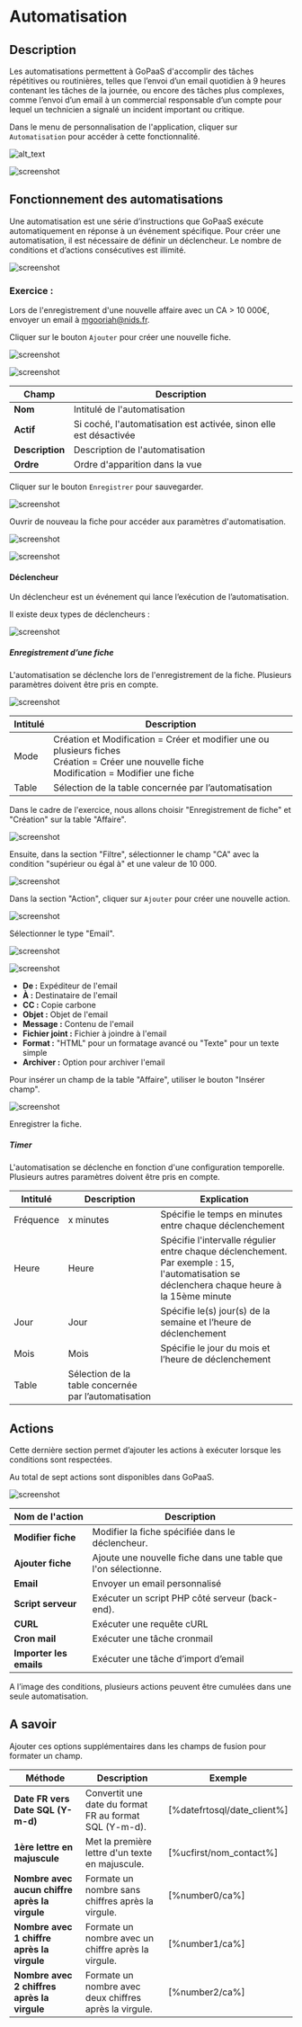 # Automatisation

## Description

Les automatisations permettent à GoPaaS d'accomplir des tâches répétitives ou routinières, telles que l’envoi d’un email quotidien à 9 heures contenant les tâches de la journée, ou encore des tâches plus complexes, comme l’envoi d’un email à un commercial responsable d’un compte pour lequel un technicien a signalé un incident important ou critique.

Dans le menu de personnalisation de l'application, cliquer sur `Automatisation` pour accéder à cette fonctionnalité.

![alt_text](images/image0.png)

![screenshot](images/image1.png)

## Fonctionnement des automatisations

Une automatisation est une série d’instructions que GoPaaS exécute automatiquement en réponse à un événement spécifique. Pour créer une automatisation, il est nécessaire de définir un déclencheur. Le nombre de conditions et d’actions consécutives est illimité.

![screenshot](images/image2.png)

### **Exercice :**

Lors de l'enregistrement d'une nouvelle affaire avec un CA > 10 000€, envoyer un email à mgooriah@nids.fr.

Cliquer sur le bouton `Ajouter` pour créer une nouvelle fiche.

![screenshot](images/image3.png)

![screenshot](images/image4.png)

| Champ                 | Description                                                           |
| --------------------- | --------------------------------------------------------------------- |
| **Nom**               | Intitulé de l'automatisation                                          |
| **Actif**             | Si coché, l'automatisation est activée, sinon elle est désactivée     |
| **Description**       | Description de l'automatisation                                       |
| **Ordre**             | Ordre d'apparition dans la vue                                        |

Cliquer sur le bouton `Enregistrer` pour sauvegarder.

![screenshot](images/image5.png)

Ouvrir de nouveau la fiche pour accéder aux paramètres d'automatisation.

![screenshot](images/image6.png)

![screenshot](images/image7.png)

#### Déclencheur

Un déclencheur est un événement qui lance l’exécution de l’automatisation.

Il existe deux types de déclencheurs :

![screenshot](images/image8.png)

##### Enregistrement d’une fiche

L'automatisation se déclenche lors de l'enregistrement de la fiche. Plusieurs paramètres doivent être pris en compte.

![screenshot](images/image9.png)

| Intitulé | Description                                                                                                                                              |
| --------- | --------------------------------------------------------------------------------------------------------------------------------------------------------|
| Mode      | Création et Modification = Créer et modifier une ou plusieurs fiches<br />Création = Créer une nouvelle fiche<br />Modification = Modifier une fiche    |
| Table     | Sélection de la table concernée par l’automatisation                                                                                                    |

Dans le cadre de l'exercice, nous allons choisir "Enregistrement de fiche" et "Création" sur la table "Affaire".

![screenshot](images/image10.png)

Ensuite, dans la section "Filtre", sélectionner le champ "CA" avec la condition "supérieur ou égal à" et une valeur de 10 000.

![screenshot](images/image11.png)

Dans la section "Action", cliquer sur `Ajouter` pour créer une nouvelle action.

![screenshot](images/image12.png)

Sélectionner le type "Email".

![screenshot](images/image13.png)

![screenshot](images/image14.png)

- **De :** Expéditeur de l'email
- **À :** Destinataire de l'email
- **CC :** Copie carbone
- **Objet :** Objet de l'email
- **Message :** Contenu de l'email
- **Fichier joint :** Fichier à joindre à l'email
- **Format :** "HTML" pour un formatage avancé ou "Texte" pour un texte simple
- **Archiver :** Option pour archiver l'email

Pour insérer un champ de la table "Affaire", utiliser le bouton "Insérer champ".

![screenshot](images/image15.png)

Enregistrer la fiche.

##### Timer

L'automatisation se déclenche en fonction d'une configuration temporelle. Plusieurs autres paramètres doivent être pris en compte.

| Intitulé   | Description                                             | Explication                                                                                                                                       |
| ---------- | ------------------------------------------------------- | ------------------------------------------------------------------------------------------------------------------------------------------------- |
| Fréquence  | x minutes                                               | Spécifie le temps en minutes entre chaque déclenchement                                                                                           |
| Heure      | Heure                                                   | Spécifie l'intervalle régulier entre chaque déclenchement. Par exemple : 15, l'automatisation se déclenchera chaque heure à la 15ème minute       |
| Jour       | Jour                                                    | Spécifie le(s) jour(s) de la semaine et l’heure de déclenchement                                                                                  |
| Mois       | Mois                                                    | Spécifie le jour du mois et l’heure de déclenchement                                                                                              |
| Table      | Sélection de la table concernée par l’automatisation    |                                                                                                                                                   |

## Actions

Cette dernière section permet d’ajouter les actions à exécuter lorsque les conditions sont respectées.

Au total de sept actions sont disponibles dans GoPaaS.

![screenshot](images/image16.png)

| Nom de l'action          | Description                                                     |
| ------------------------ | --------------------------------------------------------------- |
| **Modifier fiche**       | Modifier la fiche spécifiée dans le déclencheur.                |
| **Ajouter fiche**        | Ajoute une nouvelle fiche dans une table que l'on sélectionne.  |
| **Email**                | Envoyer un email personnalisé                                   |
| **Script serveur**       | Exécuter un script PHP côté serveur (back-end).                 |
| **CURL**                 | Exécuter une requête cURL                                       |
| **Cron mail**            | Exécuter une tâche cronmail                                     |
| **Importer les emails**  | Exécuter une tâche d’import d’email                             |

A l’image des conditions, plusieurs actions peuvent être cumulées dans une seule automatisation.

## A savoir

Ajouter ces options supplémentaires dans les champs de fusion pour formater un champ.

| Méthode                                        | Description                                                         | Exemple                         |
|------------------------------------------------|---------------------------------------------------------------------|---------------------------------|
| **Date FR vers Date SQL (Y-m-d)**              | Convertit une date du format FR au format SQL (Y-m-d).              | [%datefrtosql/date_client%]     |
| **1ère lettre en majuscule**                   | Met la première lettre d'un texte en majuscule.                     | [%ucfirst/nom_contact%]         |
| **Nombre avec aucun chiffre après la virgule** | Formate un nombre sans chiffres après la virgule.                   | [%number0/ca%]                  |
| **Nombre avec 1 chiffre après la virgule**     | Formate un nombre avec un chiffre après la virgule.                 | [%number1/ca%]                  |
| **Nombre avec 2 chiffres après la virgule**    | Formate un nombre avec deux chiffres après la virgule.              | [%number2/ca%]                  |